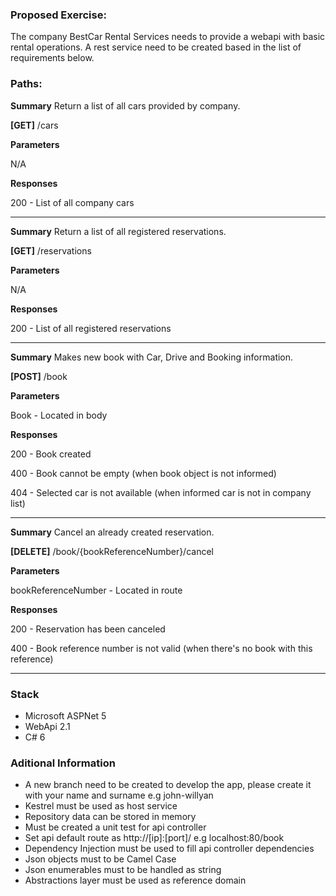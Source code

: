 ### Proposed Exercise: ###

The company BestCar Rental Services needs to provide a webapi with basic rental operations. A rest service need to be created based in the list of requirements below.

### Paths: ###

**Summary**
Return a list of all cars provided by company.

**[GET]** /cars

**Parameters**

N/A

**Responses**

200 - List of all company cars

---------------------------------

**Summary**
Return a list of all registered reservations.

**[GET]** /reservations

**Parameters**

N/A

**Responses**

200 - List of all registered reservations

---------------------------------

**Summary**
Makes new book with Car, Drive and Booking information.

**[POST]** /book

**Parameters**

Book - Located in body

**Responses**

200 - Book created

400 - Book cannot be empty (when book object is not informed)

404 - Selected car is not available (when informed car is not in company list) 

---------------------------------

**Summary**
Cancel an already created reservation.

**[DELETE]** /book/{bookReferenceNumber}/cancel

**Parameters**

bookReferenceNumber - Located in route

**Responses**

200 - Reservation has been canceled

400 - Book reference number is not valid (when there's no book with this reference)

---------------------------------

### Stack ###

* Microsoft ASPNet 5
* WebApi 2.1
* C# 6

### Aditional Information ###

* A new branch need to be created to develop the app, please create it with your name and surname e.g john-willyan
* Kestrel must be used as host service
* Repository data can be stored in memory
* Must be created a unit test for api controller
* Set api default route as http://[ip]:[port]/ e.g localhost:80/book
* Dependency Injection must be used to fill api controller dependencies
* Json objects must to be Camel Case
* Json enumerables must to be handled as string
* Abstractions layer must be used as reference domain
